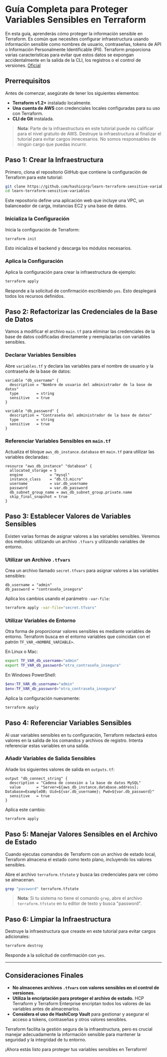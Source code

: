 # Guía Completa para Proteger Variables Sensibles en Terraform

En esta guía, aprenderás cómo proteger la información sensible en Terraform. Es común que necesites configurar infraestructura usando información sensible como nombres de usuario, contraseñas, tokens de API o Información Personalmente Identificable (PII). Terraform proporciona varias características para evitar que estos datos se expongan accidentalmente en la salida de la CLI, los registros o el control de versiones.
[Oficial](https://developer.hashicorp.com/terraform/tutorials/configuration-language/sensitive-variables)

## Prerrequisitos

Antes de comenzar, asegúrate de tener los siguientes elementos:

- **Terraform v1.2+** instalado localmente.
- **Una cuenta de AWS** con credenciales locales configuradas para su uso con Terraform.
- **CLI de Git** instalada.

> **Nota**: Parte de la infraestructura en este tutorial puede no calificar para el nivel gratuito de AWS. Destruye la infraestructura al finalizar el tutorial para evitar cargos innecesarios. No somos responsables de ningún cargo que puedas incurrir.

## Paso 1: Crear la Infraestructura

Primero, clona el repositorio GitHub que contiene la configuración de Terraform para este tutorial:

```bash
git clone https://github.com/hashicorp/learn-terraform-sensitive-variables.git
cd learn-terraform-sensitive-variables
```

Este repositorio define una aplicación web que incluye una VPC, un balanceador de carga, instancias EC2 y una base de datos.

### Inicializa la Configuración

Inicia la configuración de Terraform:

```bash
terraform init
```

Esto inicializa el backend y descarga los módulos necesarios.

### Aplica la Configuración

Aplica la configuración para crear la infraestructura de ejemplo:

```bash
terraform apply
```

Responde a la solicitud de confirmación escribiendo `yes`. Esto desplegará todos los recursos definidos.

## Paso 2: Refactorizar las Credenciales de la Base de Datos

Vamos a modificar el archivo `main.tf` para eliminar las credenciales de la base de datos codificadas directamente y reemplazarlas con variables sensibles.

### Declarar Variables Sensibles

Abre `variables.tf` y declara las variables para el nombre de usuario y la contraseña de la base de datos:

```hcl
variable "db_username" {
  description = "Nombre de usuario del administrador de la base de datos"
  type        = string
  sensitive   = true
}

variable "db_password" {
  description = "Contraseña del administrador de la base de datos"
  type        = string
  sensitive   = true
}
```

### Referenciar Variables Sensibles en `main.tf`

Actualiza el bloque `aws_db_instance.database` en `main.tf` para utilizar las variables declaradas:

```hcl
resource "aws_db_instance" "database" {
  allocated_storage = 5
  engine            = "mysql"
  instance_class    = "db.t3.micro"
  username          = var.db_username
  password          = var.db_password
  db_subnet_group_name = aws_db_subnet_group.private.name
  skip_final_snapshot = true
}
```

## Paso 3: Establecer Valores de Variables Sensibles

Existen varias formas de asignar valores a las variables sensibles. Veremos dos métodos: utilizando un archivo `.tfvars` y utilizando variables de entorno.

### Utilizar un Archivo `.tfvars`

Crea un archivo llamado `secret.tfvars` para asignar valores a las variables sensibles:

```hcl
db_username = "admin"
db_password = "contraseña_insegura"
```

Aplica los cambios usando el parámetro `-var-file`:

```bash
terraform apply -var-file="secret.tfvars"
```

### Utilizar Variables de Entorno

Otra forma de proporcionar valores sensibles es mediante variables de entorno. Terraform busca en el entorno variables que coincidan con el patrón `TF_VAR_<NOMBRE_VARIABLE>`.

En Linux o Mac:

```bash
export TF_VAR_db_username="admin"
export TF_VAR_db_password="otra_contraseña_insegura"
```

En Windows PowerShell:

```powershell
$env:TF_VAR_db_username="admin"
$env:TF_VAR_db_password="otra_contraseña_insegura"
```

Aplica la configuración nuevamente:

```bash
terraform apply
```

## Paso 4: Referenciar Variables Sensibles

Al usar variables sensibles en tu configuración, Terraform redactará estos valores en la salida de los comandos y archivos de registro. Intenta referenciar estas variables en una salida.

### Añadir Variables de Salida Sensibles

Añade los siguientes valores de salida en `outputs.tf`:

```hcl
output "db_connect_string" {
  description = "Cadena de conexión a la base de datos MySQL"
  value       = "Server=${aws_db_instance.database.address}; Database=ExampleDB; Uid=${var.db_username}; Pwd=${var.db_password}"
  sensitive   = true
}
```

Aplica este cambio:

```bash
terraform apply
```

## Paso 5: Manejar Valores Sensibles en el Archivo de Estado

Cuando ejecutas comandos de Terraform con un archivo de estado local, Terraform almacena el estado como texto plano, incluyendo los valores sensibles. 

Abre el archivo `terraform.tfstate` y busca las credenciales para ver cómo se almacenan.

```bash
grep "password" terraform.tfstate
```

> **Nota**: Si tu sistema no tiene el comando `grep`, abre el archivo `terraform.tfstate` en tu editor de texto y busca "password".

## Paso 6: Limpiar la Infraestructura

Destruye la infraestructura que creaste en este tutorial para evitar cargos adicionales:

```bash
terraform destroy
```

Responde a la solicitud de confirmación con `yes`.

---

## Consideraciones Finales

- **No almacenes archivos `.tfvars` con valores sensibles en el control de versiones.**
- **Utiliza la encriptación para proteger el archivo de estado.** HCP Terraform y Terraform Enterprise encriptan todos los valores de las variables antes de almacenarlos.
- **Considera el uso de HashiCorp Vault** para gestionar y asegurar el acceso a tokens, contraseñas y otros valores sensibles.

Terraform facilita la gestión segura de la infraestructura, pero es crucial manejar adecuadamente la información sensible para mantener la seguridad y la integridad de tu entorno.

¡Ahora estás listo para proteger tus variables sensibles en Terraform!
